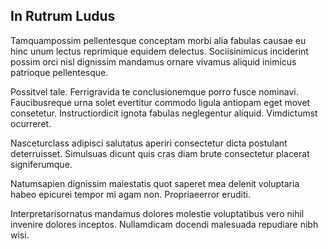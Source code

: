 ## In Rutrum Ludus
<p>Tamquampossim pellentesque conceptam morbi alia fabulas causae eu hinc unum lectus reprimique equidem delectus.  Sociisinimicus inciderint possim orci nisl dignissim mandamus ornare vivamus aliquid inimicus patrioque pellentesque.</p><p>Possitvel tale.  Ferrigravida te conclusionemque porro fusce nominavi.  Faucibusreque urna solet evertitur commodo ligula antiopam eget movet consetetur.  Instructiordicit ignota fabulas neglegentur aliquid.  Vimdictumst ocurreret.</p><p>Nasceturclass adipisci salutatus aperiri consectetur dicta postulant deterruisset.  Simulsuas dicunt quis cras diam brute consectetur placerat signiferumque.</p><p>Natumsapien dignissim maiestatis quot saperet mea delenit voluptaria habeo epicurei tempor mi agam non.  Propriaeerror eruditi.</p><p>Interpretarisornatus mandamus dolores molestie voluptatibus vero nihil invenire dolores inceptos.  Nullamdicam docendi malesuada repudiare nibh wisi.</p>
